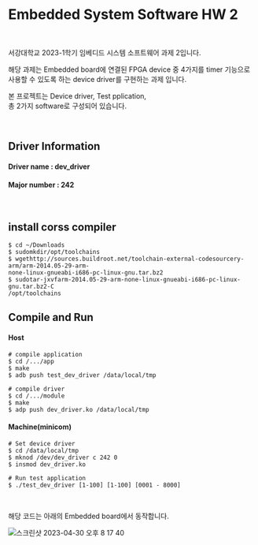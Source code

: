 # Embedded System Software HW 2

</br>

서강대학교 2023-1학기
임베디드 시스템 소프트웨어 과제 2입니다.

해당 과제는 Embedded board에 연결된 FPGA device 중 4가지를 
timer 기능으로 사용할 수 있도록 하는 device driver를 구현하는 과제 입니다.

본 프로젝트는 Device driver, Test pplication,    
총 2가지 software로 구성되어 있습니다.

</br>

## Driver Information

#### Driver name : dev_driver    
#### Major number : 242         

</br>

## install corss compiler
```
$ cd ~/Downloads
$ sudomkdir/opt/toolchains
$ wgethttp://sources.buildroot.net/toolchain-external-codesourcery-arm/arm-2014.05-29-arm-
none-linux-gnueabi-i686-pc-linux-gnu.tar.bz2
$ sudotar-jxvfarm-2014.05-29-arm-none-linux-gnueabi-i686-pc-linux-gnu.tar.bz2-C
/opt/toolchains
```


## Compile and Run

#### Host
```
# compile application
$ cd /.../app
$ make
$ adb push test_dev_driver /data/local/tmp

# compile driver
$ cd /.../module
$ make
$ adp push dev_driver.ko /data/local/tmp

```

#### Machine(minicom)
```
# Set device driver
$ cd /data/local/tmp
$ mknod /dev/dev_driver c 242 0
$ insmod dev_driver.ko

# Run test application
$ ./test_dev_driver [1-100] [1-100] [0001 - 8000]
```

</br>

해당 코드는 아래의 Embedded board에서 동작합니다.

![스크린샷 2023-04-30 오후 8 17 40](https://user-images.githubusercontent.com/81093419/235350087-e6c53355-0a30-44b4-a195-affa66bc6b58.png)